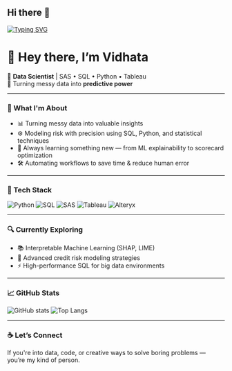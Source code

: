 ## Hi there 👋

<!--
**vidhata0428/vidhata0428** is a ✨ _special_ ✨ repository because its `README.md` (this file) appears on your GitHub profile.
-->

[![Typing SVG](https://readme-typing-svg.demolab.com?font=Fira+Code&duration=2500&pause=1000&color=00F79D&center=true&vCenter=true&width=435&lines=Hi+I'm+Vidhata;Solver+of+puzzles+in+data;Fueled+by+curiosity+and+coffee)](https://git.io/typing-svg)

# 👋 Hey there, I’m Vidhata

🚀 **Data Scientist** | SAS • SQL • Python • Tableau  
🎯 Turning messy data into **predictive power**

---

### 🧠 What I'm About

- 📊 Turning messy data into valuable insights
- ⚙️ Modeling risk with precision using SQL, Python, and statistical techniques
- 🧩 Always learning something new — from ML explainability to scorecard optimization
- 🛠️ Automating workflows to save time & reduce human error

---

### 💼 Tech Stack

![Python](https://img.shields.io/badge/Python-14354C?style=for-the-badge&logo=python&logoColor=white)
![SQL](https://img.shields.io/badge/SQL-336791?style=for-the-badge&logo=postgresql&logoColor=white)
![SAS](https://img.shields.io/badge/SAS-0033A0?style=for-the-badge&logo=sas&logoColor=white)
![Tableau](https://img.shields.io/badge/Tableau-E97627?style=for-the-badge&logo=tableau&logoColor=white)
![Alteryx](https://img.shields.io/badge/Alteryx-0077C8?style=for-the-badge&logo=alteryx&logoColor=white)

---

### 🔍 Currently Exploring

- 📚 Interpretable Machine Learning (SHAP, LIME)
- 🏦 Advanced credit risk modeling strategies
- ⚡ High-performance SQL for big data environments

---

### 📈 GitHub Stats

![GitHub stats](https://github-readme-stats.vercel.app/api?username=vidhata0428&show_icons=true&theme=tokyonight)
![Top Langs](https://github-readme-stats.vercel.app/api/top-langs/?username=vidhata0428&layout=compact&theme=tokyonight)

---

### ☕ Let’s Connect

If you're into data, code, or creative ways to solve boring problems — you’re my kind of person.

